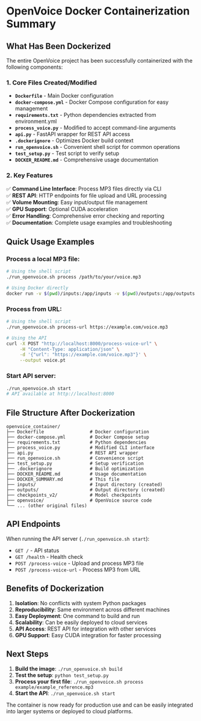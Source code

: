 # OpenVoice Docker Containerization Summary

## What Has Been Dockerized

The entire OpenVoice project has been successfully containerized with the following components:

### 1. Core Files Created/Modified

- **`Dockerfile`** - Main Docker configuration
- **`docker-compose.yml`** - Docker Compose configuration for easy management
- **`requirements.txt`** - Python dependencies extracted from environment.yml
- **`process_voice.py`** - Modified to accept command-line arguments
- **`api.py`** - FastAPI wrapper for REST API access
- **`.dockerignore`** - Optimizes Docker build context
- **`run_openvoice.sh`** - Convenient shell script for common operations
- **`test_setup.py`** - Test script to verify setup
- **`DOCKER_README.md`** - Comprehensive usage documentation

### 2. Key Features

✅ **Command Line Interface**: Process MP3 files directly via CLI  
✅ **REST API**: HTTP endpoints for file upload and URL processing  
✅ **Volume Mounting**: Easy input/output file management  
✅ **GPU Support**: Optional CUDA acceleration  
✅ **Error Handling**: Comprehensive error checking and reporting  
✅ **Documentation**: Complete usage examples and troubleshooting  

## Quick Usage Examples

### Process a local MP3 file:
```bash
# Using the shell script
./run_openvoice.sh process /path/to/your/voice.mp3

# Using Docker directly
docker run -v $(pwd)/inputs:/app/inputs -v $(pwd)/outputs:/app/outputs openvoice inputs/voice.mp3 --output-dir outputs
```

### Process from URL:
```bash
# Using the shell script
./run_openvoice.sh process-url https://example.com/voice.mp3

# Using the API
curl -X POST "http://localhost:8000/process-voice-url" \
     -H "Content-Type: application/json" \
     -d '{"url": "https://example.com/voice.mp3"}' \
     --output voice.pt
```

### Start API server:
```bash
./run_openvoice.sh start
# API available at http://localhost:8000
```

## File Structure After Dockerization

```
openvoice_container/
├── Dockerfile                 # Docker configuration
├── docker-compose.yml         # Docker Compose setup
├── requirements.txt           # Python dependencies
├── process_voice.py           # Modified CLI interface
├── api.py                     # REST API wrapper
├── run_openvoice.sh           # Convenience script
├── test_setup.py              # Setup verification
├── .dockerignore              # Build optimization
├── DOCKER_README.md           # Usage documentation
├── DOCKER_SUMMARY.md          # This file
├── inputs/                    # Input directory (created)
├── outputs/                   # Output directory (created)
├── checkpoints_v2/            # Model checkpoints
├── openvoice/                 # OpenVoice source code
└── ... (other original files)
```

## API Endpoints

When running the API server (`./run_openvoice.sh start`):

- `GET /` - API status
- `GET /health` - Health check
- `POST /process-voice` - Upload and process MP3 file
- `POST /process-voice-url` - Process MP3 from URL

## Benefits of Dockerization

1. **Isolation**: No conflicts with system Python packages
2. **Reproducibility**: Same environment across different machines
3. **Easy Deployment**: One command to build and run
4. **Scalability**: Can be easily deployed to cloud services
5. **API Access**: REST API for integration with other services
6. **GPU Support**: Easy CUDA integration for faster processing

## Next Steps

1. **Build the image**: `./run_openvoice.sh build`
2. **Test the setup**: `python test_setup.py`
3. **Process your first file**: `./run_openvoice.sh process example/example_reference.mp3`
4. **Start the API**: `./run_openvoice.sh start`

The container is now ready for production use and can be easily integrated into larger systems or deployed to cloud platforms. 